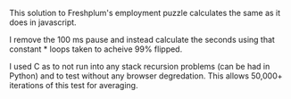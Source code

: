 This solution to Freshplum's employment puzzle calculates the same as it does in javascript. 

I remove the 100 ms pause and instead calculate the seconds using that constant * loops taken to acheive 99% flipped.

I used C as to not run into any stack recursion problems (can be had in Python) and to test without any browser degredation.  This allows 50,000+ iterations of this test for averaging.
